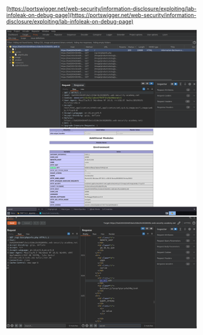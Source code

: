 [https://portswigger.net/web-security/information-disclosure/exploiting/lab-infoleak-on-debug-page](https://portswigger.net/web-security/information-disclosure/exploiting/lab-infoleak-on-debug-page)

![target](./target.PNG) <br>
![source-flag](./source-code-flag.PNG) <br>
![burp-flag](./burp-flag.PNG) <br>
